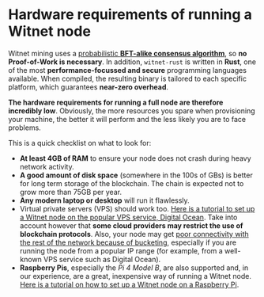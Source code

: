 # Hardware requirements of running a Witnet node

Witnet mining uses a
[probabilistic **BFT-alike consensus algorithm**][consensus], so **no Proof-of-Work is necessary**. In addition, `witnet-rust`
is written in **Rust**, one of the most **performance-focussed and secure**
programming languages available. When compiled, the resulting binary is tailored
to each specific platform, which guarantees **near-zero overhead**.

**The hardware requirements for running a full node are therefore incredibly
low**. Obviously, the more resources you spare when provisioning your
machine, the better it will perform and the less likely you are to face problems.

This is a quick checklist on what to look for:

- **At least 4GB of RAM** to ensure your node does not crash during heavy network activity.
- **A good amount of disk space** (somewhere in the 100s of GBs) is
  better for long term storage of the blockchain. The chain is expected not to grow more than 75GB per year.
- **Any modern laptop or desktop** will run it flawlessly.
- Virtual private servers (VPS) should work too. [Here is a tutorial to set up a Witnet node on the popular VPS service, Digital Ocean][vpstutorial]. Take into account
  however that **some cloud providers may restrict the use of blockchain
  protocols**. Also, your node may get [poor connectivity with the rest
  of the network because of bucketing][bucketing], especially if you are running the node from a popular IP range (for example, from a well-known VPS service such as Digital Ocean).
- **Raspberry Pis**, especially the *Pi 4 Model B*,  are also supported and, in our experience, are a great, inexpensive
  way of running a Witnet node. [Here is a tutorial on how to set up a Witnet node on a Raspberry Pi][pitutorial].

[consensus]: https://witnet.io/about#consensus
[vpstutorial]: https://www.youtube.com/watch?v=qlo0D_2F7qw
[bucketing]: https://medium.com/witnet/the-p2p-bucketing-system-in-witnet-d893dce4b8c5
[pitutorial]: https://www.youtube.com/watch?v=He2vuLtFyns
[pizero]: https://twitter.com/aesedepece/status/1105901233162866688
